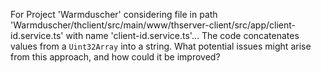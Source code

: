For Project 'Warmduscher' considering file in path 'Warmduscher/thclient/src/main/www/thserver-client/src/app/client-id.service.ts' with name 'client-id.service.ts'... The code concatenates values from a `Uint32Array` into a string.  What potential issues might arise from this approach, and how could it be improved?